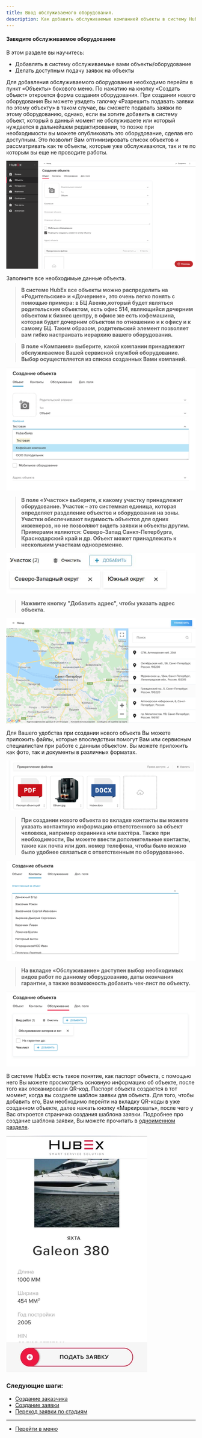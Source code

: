 ```yaml
---
title: Ввод обслуживаемого оборудования.
description: Как добавить обслуживаемые компанией объекты в систему HubEx?
---
```


<!-- Yandex.Metrika counter -->
<script type="text/javascript" >
   (function(m,e,t,r,i,k,a){m[i]=m[i]||function(){(m[i].a=m[i].a||[]).push(arguments)};
   m[i].l=1*new Date();k=e.createElement(t),a=e.getElementsByTagName(t)[0],k.async=1,k.src=r,a.parentNode.insertBefore(k,a)})
   (window, document, "script", "https://mc.yandex.ru/metrika/tag.js", "ym");
   ym('{{ site.yandex_metric }}', "init", {
        id:'{{ site.yandex_metric }}',
        clickmap:true,
        trackLinks:true,
        accurateTrackBounce:true,
        webvisor:true
   });
</script>
<noscript><div><img src="https://mc.yandex.ru/watch/'{{ site.yandex_metric }}'" style="position:absolute; left:-9999px;" alt="" /></div></noscript>
<!-- /Yandex.Metrika counter -->

#### Заведите обслуживаемое оборудование
В этом разделе вы научитесь:
- Добавлять в систему обслуживаемые вами объекты/оборудование
- Делать доступным подачу заявок на объекты

Для добавления обслуживаемого оборудования необходимо перейти в пункт «Объекты» бокового меню. По нажатию на кнопку «Создать объект» откроется форма создания оборудования. При создании нового оборудования Вы можете увидеть галочку «Разрешить подавать заявки по этому объекту» в таком случае,  вы сможете подавать заявки по этому оборудованию, однако, если вы хотите добавить в систему объект, который в данный момент не обслуживаете или который нуждается в дальнейшем редактировании, то позже при необходимости вы можете опубликовать это оборудование, сделав его доступным. Это позволит Вам оптимизировать список объектов и рассматривать как те объекты, которые уже обслуживаются, так и те по которым вы еще не проводите работы.

![obj1.png](/attachments/images/ru/CreatingObjects/obj1.png)

Заполните все необходимые данные объекта.

>**В системе HubEx все объекты можно распределить на «Родительские» и «Дочерние», это очень легко понять с помощью примера: в БЦ Авеню,который будет являться родительским объектом, есть офис 514, являющийся дочерним объектом к бизнес центру, в офисе же есть кофемашина, которая будет дочерним объектом по отношению и к офису и к самому БЦ. Таким образом, родительский элемент позволяет вам гибко настраивать иерархию вашего оборудования.**

>**В поле «Компания» выберите, какой компании принадлежит обслуживаемое Вашей сервисной службой оборудование. Выбор осуществляется из списка созданных Вами компаний.**

![obj2.png](/attachments/images/ru/CreatingObjects/obj2.png)

>**В поле «Участок» выберите, к какому участку принадлежит оборудование. Участок – это системная единица, которая определяет разделение объектов и оборудования на зоны. Участки обеспечивают видимость объектов для одних инженеров, но не позволяют видеть заявки и объекты другим. Примерами являются: Северо-Запад Санкт-Петербурга, Краснодарский край и др. Объект может принадлежать к нескольким участкам одновременно.**

![obj3.JPG](/attachments/images/ru/CreatingObjects/obj3.JPG)

>**Нажмите кнопку "Добавить адрес", чтобы указать адрес объекта.**

![obj6.png](/attachments/images/ru/CreatingObjects/obj6.png)

Для Вашего удобства при создании нового объекта Вы можете приложить файлы, которые впоследствии помогут Вам или сервисным специалистам при работе с данным объектом. Вы можете приложить как фото, так и документы в различных форматах.

![obj7.png](/attachments/images/ru/CreatingObjects/obj7.png)

>**При создании нового объекта во вкладке контакты вы можете указать контактную информацию ответственного за объект человека, например охранника или вахтёра. Также при необходимости, Вы можете ввести дополнительные контакты, такие как почта или доп.  номер телефона, чтобы было можно было удобнее связаться с ответственным по оборудованию.**

![obj4.png](/attachments/images/ru/CreatingObjects/obj4.png)


>**На вкладке «Обслуживание» доступен выбор необходимых видов работ по данному оборудованию, даты окончания гарантии, а также возможность добавить чек-лист по объекту.**

![obj5.png](/attachments/images/ru/CreatingObjects/obj5.png)

В системе HubEx есть такое понятие, как паспорт объекта, с помощью него Вы можете просмотреть основную информацию об объекте, после того как отсканировали QR-код. Паспорт объекта создается в тот момент, когда вы создаете шаблон заявки для объекта. Для того, чтобы добавить его, Вам необходимо перейти на вкладку QR-коды в уже созданном объекте, далее нажать кнопку «Маркировать», после чего у Вас откроется страничка создания шаблона заявки.
Подробнее про создание шаблона заявки, Вы можете прочитать в [одноименном разделе](https://wiki.hubex.ru/docs/CreatingTickTemplates.html).

![obj8.png](/attachments/images/ru/CreatingObjects/obj8.png)


### Следующие шаги:
- [Создание заказчика](./CreatingCustomer.md)
- [Создание заявки](./CreatingTicket.md)
- [Переход заявки по стадиям](./ChangingStatus.md)




___
- [Перейти в меню](http://wiki.hubex.ru)
